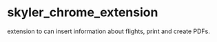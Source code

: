 # skyler_chrome_extension
extension to can insert information about flights, print and create PDFs.
